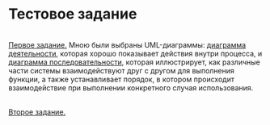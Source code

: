 # Тестовое задание
<br>[Первое задание.](https://github.com/anggrankn/Test_task/blob/main/Решения%20тестового%20задания/Задание%201.%20Гранкина%20А.В.%20Аналитика.pdf) Мною были выбраны UML-диаграммы: [диаграмма деятельности](https://github.com/anggrankn/Test_task/blob/main/Задание%201.%20Диаграммы/Диаграмма%20деятельности%20(Activity%20diagram).png), которая хорошо показывает действия внутри процесса, и [диаграмма последовательности](https://github.com/anggrankn/Test_task/blob/main/Задание%201.%20Диаграммы/Диаграмма%20последовательности%20(Sequence%20diagram).png), которая иллюстрирует, как различные части системы взаимодействуют друг с другом для выполнения функции, а также устанавливает порядок, в котором происходит взаимодействие при выполнении конкретного случая использования.</br>

<br>[Второе задание.](https://github.com/anggrankn/Test_task/blob/main/Решения%20тестового%20задания/Задание%202.%20Гранкина%20А.В.%20Аналитика.pdf)</br>
